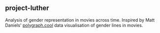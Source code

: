 ## project-luther
Analysis of gender representation in movies across time. Inspired by Matt Daniels' [polygraph.cool](polygraph.cool/films) data visualisation of gender lines in movies.
